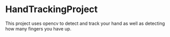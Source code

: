 # HandTrackingProject
This project uses opencv to detect and track your hand as well as detecting how many fingers you have up.
